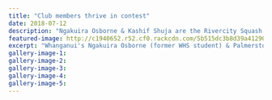 ```yaml
---
title: "Club members thrive in contest"
date: 2018-07-12
description: "Ngakuira Osborne & Kashif Shuja are the Rivercity Squash Club women's division 1 and men's open winners for 2018."
featured-image: http://c1940652.r52.cf0.rackcdn.com/5b515dc3b8d39a412900071d/Ngakuira-Osborne-ex-chron-12-july.gif
excerpt: "Whanganui's Ngakuira Osborne (former WHS student) & Palmerston North's Kashif Shuja are the Rivercity Squash Club women's division 1 and men's open winners for 2018."
gallery-image-1: 
gallery-image-2: 
gallery-image-3: 
gallery-image-4: 
gallery-image-5: 
---
```

